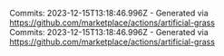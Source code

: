 Commits: 2023-12-15T13:18:46.996Z - Generated via https://github.com/marketplace/actions/artificial-grass
<br>
Commits: 2023-12-15T13:18:46.996Z - Generated via https://github.com/marketplace/actions/artificial-grass
<br>
